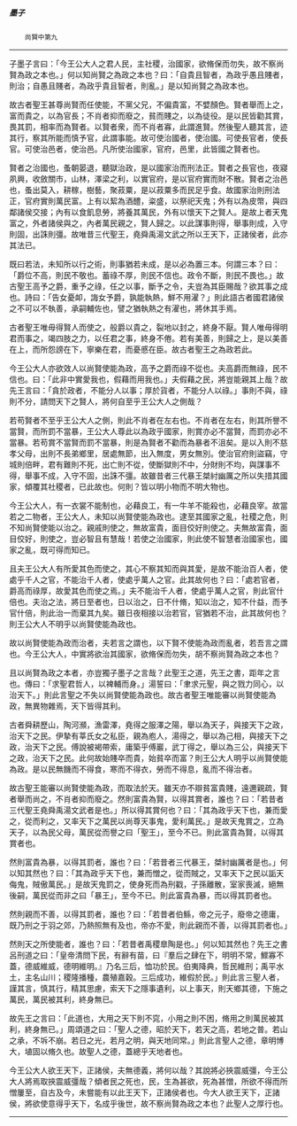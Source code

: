 

##### 墨子
　　`尚賢中第九
`

* * *

子墨子言曰：「今王公大人之君人民，主社稷，治國家，欲脩保而勿失，故不察尚賢為政之本也。」何以知尚賢之為政之本也？曰：「自貴且智者，為政乎愚且賤者，則治；自愚且賤者，為政乎貴且智者，則亂。」是以知尚賢之為政本也。

故古者聖王甚尊尚賢而任使能，不黨父兄，不偏貴富，不嬖顏色。賢者舉而上之，富而貴之，以為官長；不肖者抑而廢之，貧而賤之，以為徒役。是以民皆勸其賞，畏其罰，相率而為賢者。以賢者衆，而不肖者寡，此謂進賢。然後聖人聽其言，迹其行，察其所能而慎予官，此謂事能。故可使治國者，使治國。可使長官者，使長官。可使治邑者，使治邑。凡所使治國家，官府，邑里，此皆國之賢者也。

賢者之治國也，蚤朝晏退，聽獄治政，是以國家治而刑法正。賢者之長官也，夜寢夙興，收斂關市，山林，澤梁之利，以實官府，是以官府實而財不散。賢者之治邑也，蚤出莫入，耕稼，樹藝，聚菽粟，是以菽粟多而民足乎食。故國家治則刑法正，官府實則萬民富。上有以絜為酒醴，粢盛，以祭祀天鬼；外有以為皮幣，與四鄰諸侯交接；內有以食飢息勞，將養其萬民，外有以懷天下之賢人。是故上者天鬼富之，外者諸侯與之，內者萬民親之，賢人歸之。以此謀事則得，舉事則成，入守則固，出誅則彊。故唯昔三代聖王，堯舜禹湯文武之所以王天下，正諸侯者，此亦其法已。

既曰若法，未知所以行之術，則事猶若未成，是以必為置三本。何謂三本？曰：「爵位不高，則民不敬也。蓄祿不厚，則民不信也。政令不斷，則民不畏也。」故古聖王高予之爵，重予之祿，任之以事，斷予之令，夫豈為其臣賜哉？欲其事之成也。詩曰：「告女憂卹，誨女予爵，孰能執熱，鮮不用濯？」則此語古者國君諸侯之不可以不執善，承嗣輔佐也，譬之猶執熱之有濯也，將休其手焉。

古者聖王唯毋得賢人而使之，般爵以貴之，裂地以封之，終身不厭。賢人唯毋得明君而事之，竭四肢之力，以任君之事，終身不倦。若有美善，則歸之上，是以美善在上，而所怨謗在下，寧樂在君，而憂慼在臣。故古者聖王之為政若此。

今王公大人亦欲效人以尚賢使能為政，高予之爵而祿不從也。夫高爵而無祿，民不信也。曰：「此非中實愛我也，假藉而用我也。」夫假藉之民，將豈能親其上哉？故先王言曰：「貪於政者，不能分人以事；厚於貨者，不能分人以祿。」事則不與，祿則不分，請問天下之賢人，將何自至乎王公大人之側哉？

若苟賢者不至乎王公大人之側，則此不肖者在左右也。不肖者在左右，則其所譽不當賢，而所罰不當暴，王公大人尊此以為政乎國家，則賞亦必不當賢，而罰亦必不當暴。若苟賞不當賢而罰不當暴，則是為賢者不勸而為暴者不沮矣。是以入則不慈孝父母，出則不長弟鄉里，居處無節，出入無度，男女無別。使治官府則盜竊，守城則倍畔，君有難則不死，出亡則不從，使斷獄則不中，分財則不均，與謀事不得，舉事不成，入守不固，出誅不彊。故雖昔者三代暴王桀紂幽厲之所以失措其國家，傾覆其社稷者，已此故也。何則？皆以明小物而不明大物也。

今王公大人，有一衣裳不能制也，必藉良工，有一牛羊不能殺也，必藉良宰。故當若之二物者，王公大人，未知以尚賢使能為政也。逮至其國家之亂，社稷之危，則不知尚賢使能以治之。親戚則使之，無故富貴，面目佼好則使之。夫無故富貴，面目佼好，則使之，豈必智且有慧哉！若使之治國家，則此使不智慧者治國家也，國家之亂，既可得而知已。

且夫王公大人有所愛其色而使之，其心不察其知而與其愛，是故不能治百人者，使處乎千人之官，不能治千人者，使處乎萬人之官。此其故何也？曰：「處若官者，爵高而祿厚，故愛其色而使之焉。」夫不能治千人者，使處乎萬人之官，則此官什倍也。夫治之法，將日至者也，日以治之，日不什脩，知以治之，知不什益，而予官什倍，則此治一而棄其九矣。雖日夜相接以治若官，官猶若不治，此其故何也？則王公大人不明乎以尚賢使能為政也。

故以尚賢使能為政而治者，夫若言之謂也，以下賢不使能為政而亂者，若吾言之謂也。今王公大人，中實將欲治其國家，欲脩保而勿失，胡不察尚賢為政之本也？

且以尚賢為政之本者，亦豈獨子墨子之言哉？此聖王之道，先王之書，距年之言也。傳曰：「求聖君哲人，以裨輔而身。」湯誓曰：「聿求元聖，與之戮力同心，以治天下。」則此言聖之不失以尚賢使能為政也。故古者聖王唯能審以尚賢使能為政，無異物雜焉，天下皆得其利。

古者舜耕歷山，陶河瀕，漁雷澤，堯得之服澤之陽，舉以為天子，與接天下之政，治天下之民。伊摯有莘氏女之私臣，親為庖人，湯得之，舉以為己相，與接天下之政，治天下之民。傅說被褐帶索，庸築乎傅巖，武丁得之，舉以為三公，與接天下之政，治天下之民。此何故始賤卒而貴，始貧卒而富？則王公大人明乎以尚賢使能為政。是以民無饑而不得食，寒而不得衣，勞而不得息，亂而不得治者。

故古聖王能審以尚賢使能為政，而取法於天。雖天亦不辯貧富貴賤，遠邇親疏，賢者舉而尚之，不肖者抑而廢之。然則富貴為賢，以得其賞者，誰也？曰：「若昔者三代聖王堯舜禹湯文武者是也。」所以得其賞何也？曰：「其為政乎天下也，兼而愛之，從而利之，又率天下之萬民以尚尊天事鬼，愛利萬民。」是故天鬼賞之，立為天子，以為民父母，萬民從而譽之曰「聖王」，至今不已。則此富貴為賢，以得其賞者也。

然則富貴為暴，以得其罰者，誰也？曰：「若昔者三代暴王，桀紂幽厲者是也。」何以知其然也？曰：「其為政乎天下也，兼而憎之，從而賊之，又率天下之民以詬天侮鬼，賊傲萬民。」是故天鬼罰之，使身死而為刑戳，子孫離散，室家喪滅，絕無後嗣，萬民從而非之曰「暴王」，至今不已。則此富貴為暴，而以得其罰者也。

然則親而不善，以得其罰者，誰也？曰：「若昔者伯鯀，帝之元子，廢帝之德庸，既乃刑之于羽之郊，乃熱照無有及也，帝亦不愛，則此親而不善，以得其罰者也。」

然則天之所使能者，誰也？曰：「若昔者禹稷臯陶是也。」何以知其然也？先王之書呂刑道之曰：「皇帝清問下民，有辭有苗，曰『羣后之肆在下，明明不常，鰥寡不蓋，德威維威，德明維明。』乃名三后，恤功於民。伯夷降典，哲民維刑；禹平水土，主名山川；稷隆播種，農殖嘉穀。三后成功，維假於民。」則此言三聖人者，謹其言，慎其行，精其思慮，索天下之隱事遺利，以上事天，則天鄉其德，下施之萬民，萬民被其利，終身無已。

故先王之言曰：「此道也，大用之天下則不窕，小用之則不困，脩用之則萬民被其利，終身無已。」周頌道之曰：「聖人之德，昭於天下，若天之高，若地之普。若山之承，不坼不崩。若日之光，若月之明，與天地同常。」則此言聖人之德，章明博大，埴固以脩久也。故聖人之德，蓋總乎天地者也。

今王公大人欲王天下，正諸侯，夫無德義，將何以哉？其說將必挾震威彊，今王公大人將焉取挾震威彊哉？傾者民之死也，民，生為甚欲，死為甚憎，所欲不得而所憎屢至，自古及今，未嘗能有以此王天下，正諸侯者也。今大人欲王天下，正諸侯，將欲使意得乎天下，名成乎後世，故不察尚賢為政之本也？此聖人之厚行也。

* * *

